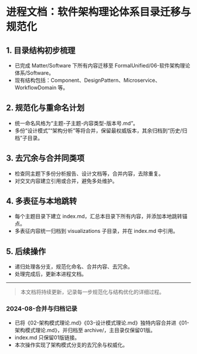 # 进程文档：软件架构理论体系目录迁移与规范化

## 1. 目录结构初步梳理

- 已完成 Matter/Software 下所有内容迁移至 FormalUnified/06-软件架构理论体系/Software。
- 现有结构包括：Component、DesignPattern、Microservice、WorkflowDomain 等。

## 2. 规范化与重命名计划

- 统一命名风格为“主题-子主题-内容类型-版本号.md”。
- 多份“设计模式”“架构分析”等将合并，保留最权威版本，其余归档到“历史/归档”子目录。

## 3. 去冗余与合并同类项

- 检查同主题下多份分析报告、设计文档等，合并内容，去除重复。
- 对交叉内容建立引用或合并，避免多处维护。

## 4. 多表征与本地跳转

- 每个主题目录下建立 index.md，汇总本目录下所有内容，并添加本地跳转锚点。
- 多表征内容统一归档到 visualizations 子目录，并在 index.md 中引用。

## 5. 后续操作

- 递归处理各分支，规范化命名、合并内容、去冗余。
- 处理完成后，更新本进程文档。

---

> 本文档将持续更新，记录每一步规范化与结构优化的详细过程。

### 2024-08-合并与归档记录

- 已将《02-架构模式理论.md》《03-设计模式理论.md》独特内容合并进《01-架构模式理论.md》，并归档至 archive/，主目录仅保留01版。
- index.md 只保留01版链接。
- 本次操作实现了架构模式分支的去冗余与权威化。
